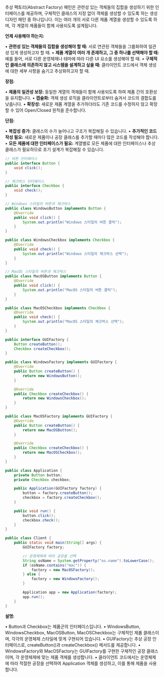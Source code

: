 추상 팩토리(Abstract Factory) 패턴은 관련성 있는 객체들의 집합을 생성하기 위한 인터페이스를 제공하며, 구체적인 클래스의 지정 없이 객체를 생성할 수 있도록 하는 생성 디자인 패턴 중 하나입니다. 이는 여러 개의 서로 다른 제품 계열을 생성할 수 있도록 하며, 각 계열의 제품들이 함께 사용되도록 설계됩니다.


**언제 사용해야 하는지:**

• **관련성 있는 객체들의 집합을 생성해야 할 때:** 서로 연관된 객체들을 그룹화하여 일관성 있게 생성하고자 할 때.
• **제품 계열이 여러 개 존재하고, 그 중 하나를 선택해야 할 때:** 예를 들어, 서로 다른 운영체제나 테마에 따라 다른 UI 요소를 생성해야 할 때.
• **구체적인 클래스에 의존하지 않고 시스템을 설계하고 싶을 때:** 클라이언트 코드에서 객체 생성에 대한 세부 사항을 숨기고 추상화하고자 할 때.

**장점:**

• **제품의 일관성 보장:** 동일한 계열의 객체들이 함께 사용되도록 하여 제품 간의 호환성을 유지합니다.
• **캡슐화:** 객체 생성 로직을 클라이언트로부터 숨겨서 코드의 결합도를 낮춥니다.
• **확장성:** 새로운 제품 계열을 추가하더라도 기존 코드를 수정하지 않고 확장할 수 있어 Open/Closed 원칙을 준수합니다.

**단점:**

• **복잡성 증가:** 클래스의 수가 늘어나고 구조가 복잡해질 수 있습니다.
• **추가적인 코드 작성 필요:** 새로운 제품이나 공장 클래스를 추가할 때마다 많은 코드를 작성해야 합니다.
• **모든 제품에 대한 인터페이스가 필요:** 계열별로 모든 제품에 대한 인터페이스나 추상 클래스가 필요하므로 초기 설계가 복잡해질 수 있습니다.

```java
// 버튼 인터페이스
public interface Button {
    void click();
}

// 체크박스 인터페이스
public interface Checkbox {
    void check();
}
```

```java
// Windows 스타일의 버튼과 체크박스
public class WindowsButton implements Button {
    @Override
    public void click() {
        System.out.println("Windows 스타일의 버튼 클릭");
    }
}

public class WindowsCheckbox implements Checkbox {
    @Override
    public void check() {
        System.out.println("Windows 스타일의 체크박스 선택");
    }
}

// MacOS 스타일의 버튼과 체크박스
public class MacOSButton implements Button {
    @Override
    public void click() {
        System.out.println("MacOS 스타일의 버튼 클릭");
    }
}

public class MacOSCheckbox implements Checkbox {
    @Override
    public void check() {
        System.out.println("MacOS 스타일의 체크박스 선택");
    }
}
```

```java
public interface GUIFactory {
    Button createButton();
    Checkbox createCheckbox();
}
```

```java
public class WindowsFactory implements GUIFactory {
    @Override
    public Button createButton() {
        return new WindowsButton();
    }

    @Override
    public Checkbox createCheckbox() {
        return new WindowsCheckbox();
    }
}

public class MacOSFactory implements GUIFactory {
    @Override
    public Button createButton() {
        return new MacOSButton();
    }

    @Override
    public Checkbox createCheckbox() {
        return new MacOSCheckbox();
    }
}
```

```java
public class Application {
    private Button button;
    private Checkbox checkbox;

    public Application(GUIFactory factory) {
        button = factory.createButton();
        checkbox = factory.createCheckbox();
    }

    public void run() {
        button.click();
        checkbox.check();
    }
}
```

```java
public class Client {
    public static void main(String[] args) {
        GUIFactory factory;

        // 운영체제에 따라 공장을 선택
        String osName = System.getProperty("os.name").toLowerCase();
        if (osName.contains("mac")) {
            factory = new MacOSFactory();
        } else {
            factory = new WindowsFactory();
        }

        Application app = new Application(factory);
        app.run();
    }
}
```

**설명:**

• Button과 Checkbox는 제품군의 인터페이스입니다.
• WindowsButton, WindowsCheckbox, MacOSButton, MacOSCheckbox는 구체적인 제품 클래스이며, 각각의 운영체제 스타일에 맞게 구현되어 있습니다.
• GUIFactory는 추상 공장 인터페이스로, createButton()과 createCheckbox() 메서드를 제공합니다.
• WindowsFactory와 MacOSFactory는 GUIFactory를 구현한 구체적인 공장 클래스이며, 각 운영체제에 맞는 제품 객체를 생성합니다.
• 클라이언트 코드에서는 운영체제에 따라 적절한 공장을 선택하여 Application 객체를 생성하고, 이를 통해 제품을 사용합니다.